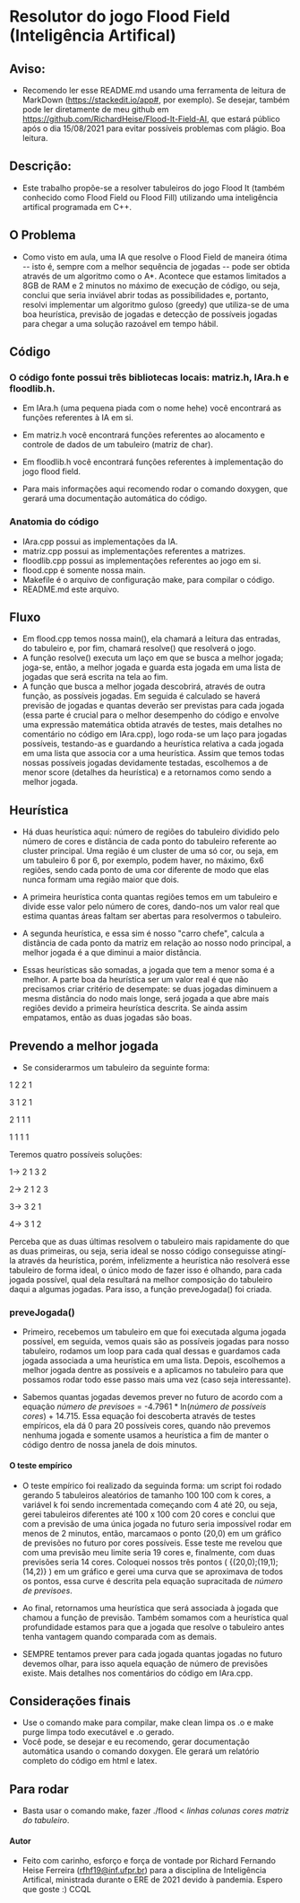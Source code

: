 
# Resolutor do jogo Flood Field (Inteligência Artifical)

## Aviso:
- Recomendo ler esse README.md usando uma ferramenta de leitura de MarkDown (https://stackedit.io/app#, por exemplo). Se desejar, também pode ler diretamente de meu github em https://github.com/RichardHeise/Flood-It-Field-AI, que estará público após o dia 15/08/2021 para evitar possíveis problemas com plágio. Boa leitura.

## Descrição:
 - Este trabalho propõe-se a resolver tabuleiros do jogo Flood It (também conhecido como Flood Field ou Flood Fill) utilizando uma inteligência artifical programada em C++.

## O Problema
 - Como visto em aula, uma IA que resolve o Flood Field de maneira ótima -- isto é, sempre com a melhor sequência de jogadas -- pode ser obtida através de um algoritmo como o A*. Acontece que estamos limitados a 8GB de RAM e 2 minutos no máximo de execução de código, ou seja, conclui que seria inviável abrir todas as possibilidades e, portanto, resolvi implementar um algoritmo guloso (greedy) que utiliza-se de uma boa heurística, previsão de jogadas e detecção de possíveis jogadas para chegar a uma solução razoável em tempo hábil.

## Código
 ### O código fonte possui três bibliotecas locais: matriz.h, IAra.h e floodlib.h. 
 - Em IAra.h (uma pequena piada com o nome hehe) você encontrará as funções referentes à IA em si.
 - Em matriz.h você encontrará funções referentes ao alocamento e controle de dados de um tabuleiro (matriz de char).
 - Em floodlib.h você encontrará funções referentes à implementação do jogo flood field.

 - Para mais informações aqui recomendo rodar o comando doxygen, que gerará uma documentação automática do código.
 ### Anatomia do código
 - IAra.cpp possui as implementações da IA.
 - matriz.cpp possui as implementações referentes a matrizes.
 - floodlib.cpp possui as implementações referentes ao jogo em si.
 - flood.cpp é somente nossa main.
 - Makefile é o arquivo de configuração make, para compilar o código.
 - README.md este arquivo.

## Fluxo
 - Em flood.cpp temos nossa main(), ela chamará a leitura das entradas, do tabuleiro e, por fim, chamará resolve() que resolverá o jogo.
 - A função resolve() executa um laço em que se busca a melhor jogada; joga-se, então, a melhor jogada e guarda esta jogada em uma lista de jogadas que será escrita na tela ao fim.
 - A função que busca a melhor jogada descobrirá, através de outra função, as possíveis jogadas. Em seguida é calculado se haverá previsão de jogadas e quantas deverão ser previstas para cada jogada (essa parte é crucial para o melhor desempenho do código e envolve uma expressão matemática obtida através de testes, mais detalhes no comentário no código em IAra.cpp), logo roda-se um laço para jogadas possíveis, testando-as e guardando a heurística relativa a cada jogada em uma lista que associa cor a uma heurística. Assim que temos todas nossas possíveis jogadas devidamente testadas, escolhemos a de menor score (detalhes da heurística) e a retornamos como sendo a melhor jogada.

## Heurística 
  - Há duas heurística aqui: número de regiões do tabuleiro dividido pelo número de cores e distância de cada ponto do tabuleiro referente ao cluster principal. Uma região é um cluster de uma só cor, ou seja, em um tabuleiro 6 por 6, por exemplo, podem haver, no máximo, 6x6 regiões, sendo cada ponto de uma cor diferente de modo que elas nunca formam uma região maior que dois. 
  - A primeira heurística conta quantas regiões temos em um tabuleiro e divide esse valor pelo número de cores, dando-nos um valor real que estima quantas áreas faltam ser abertas para resolvermos o tabuleiro.
  - A segunda heurística, e essa sim é nosso "carro chefe", calcula a distância de cada ponto da matriz em relação ao nosso nodo principal, a melhor jogada é a que diminui a maior distância. 

  - Essas heurísticas são somadas, a jogada que tem a menor soma é a melhor. A parte boa da heurística ser um valor real é que não precisamos criar critério de desempate: se duas jogadas diminuem a mesma distância do nodo mais longe, será jogada a que abre mais regiões devido a primeira heurística descrita. Se ainda assim empatamos, então as duas jogadas são boas.

## Prevendo a melhor jogada
  - Se considerarmos um tabuleiro da seguinte forma:

   1 2 2 1

   3 1 2 1

   2 1 1 1

   1 1 1 1

  Teremos quatro possíveis soluções: 
  
  1-> 2 1 3 2
  
  2-> 2 1 2 3
  
  3-> 3 2 1
  
  4-> 3 1 2

  Perceba que as duas últimas resolvem o tabuleiro mais rapidamente do que as duas primeiras, ou seja, seria ideal se nosso código conseguisse atingí-la através da heurística, porém, infelizmente a heurística não resolverá esse tabuleiro de forma ideal, o único modo de fazer isso é olhando, para cada jogada possível, qual dela resultará na melhor composição do tabuleiro daqui a algumas jogadas. Para isso, a função preveJogada() foi criada.

  ### preveJogada() 
  - Primeiro, recebemos um tabuleiro em que foi executada alguma jogada possível, em seguida, vemos quais são as possíveis jogadas para nosso tabuleiro, rodamos um loop para cada qual dessas e guardamos cada jogada associada a uma heurística em uma lista. Depois, escolhemos a melhor jogada dentre as possíveis e a aplicamos no tabuleiro para que possamos rodar todo esse passo mais uma vez (caso seja interessante). 

  - Sabemos quantas jogadas devemos prever no futuro de acordo com a equação _número de previsoes_ = -4.7961 * ln(_número de possíveis cores_) + 14.715. Essa equação foi descoberta através de testes empíricos, ela dá 0 para 20 possíveis cores, quando não prevemos nenhuma jogada e somente usamos a heurística a fim de manter o código dentro de nossa janela de dois minutos. 
   #### O teste empírico
   - O teste empírico foi realizado da seguinda forma: um script foi rodado gerando 5 tabuleiros aleatórios de tamanho 100 100 com k cores, a variável k foi sendo incrementada começando com 4 até 20, ou seja, gerei tabuleiros diferentes até 100 x 100 com 20 cores e conclui que com a previsão de uma única jogada no futuro seria impossível rodar em menos de 2 minutos, então, marcamaos o ponto (20,0) em um gráfico de previsões no futuro por cores possíveis. Esse teste me revelou que com uma previsão meu limite seria 19 cores e, finalmente, com duas previsões seria 14 cores. Coloquei nossos três pontos ( {(20,0);(19,1);(14,2)} ) em um gráfico e gerei uma curva que se aproximava de todos os pontos, essa curve é descrita pela equação supracitada de _número de previsoes_.

  - Ao final, retornamos uma heurística que será associada à jogada que chamou a função de previsão. Também somamos com a heurística qual profundidade estamos para que a jogada que resolve o tabuleiro antes tenha vantagem quando comparada com as demais.

  - SEMPRE tentamos prever para cada jogada quantas jogadas no futuro devemos olhar, para isso aquela equação de número de previsões existe. Mais detalhes nos comentários do código em IAra.cpp.

## Considerações finais
  - Use o comando make para compilar, make clean limpa os .o e make purge limpa todo executável e .o gerado.
  - Você pode, se desejar e eu recomendo, gerar documentação automática usando o comando doxygen. Ele gerará um relatório completo do código em html e latex.

## Para rodar
  - Basta usar o comando make, fazer ./flood < _linhas_ _colunas_ _cores_ _matriz do tabuleiro_.

#### Autor
 - Feito com carinho, esforço e força de vontade por Richard Fernando Heise Ferreira (rfhf19@inf.ufpr.br) para a disciplina de Inteligência Artifical, ministrada durante o ERE de 2021 devido à pandemia. Espero que goste :) CCQL

